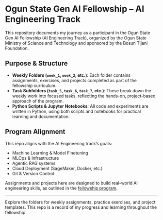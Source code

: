 # Ogun State Gen AI Fellowship – AI Engineering Track

This repository documents my journey as a participant in the Ogun State Gen AI Fellowship (AI Engineering Track), organized by the Ogun State Ministry of Science and Technology and sponsored by the Bosun Tijani Foundation.

## Purpose & Structure
- **Weekly Folders (`week_1`, `week_2`, etc.)**: Each folder contains assignments, exercises, and projects completed as part of the fellowship curriculum.
- **Task Subfolders (`task_5`, `task_6`, `task_7`, etc.)**: These break down the weekly work into focused tasks, reflecting the hands-on, project-based approach of the program.
- **Python Scripts & Jupyter Notebooks**: All code and experiments are written in Python, using both scripts and notebooks for practical learning and documentation.

## Program Alignment
This repo aligns with the AI Engineering track’s goals:
- Machine Learning & Model Finetuning
- MLOps & Infrastructure
- Agentic RAG systems
- Cloud Deployment (SageMaker, Docker, etc.)
- Git & Version Control

Assignments and projects here are designed to build real-world AI engineering skills, as outlined in the [fellowship program](https://aifellowship.ogunstate.gov.ng/).

---

Explore the folders for weekly assignments, practice exercises, and project templates. This repo is a record of my progress and learning throughout the fellowship.
